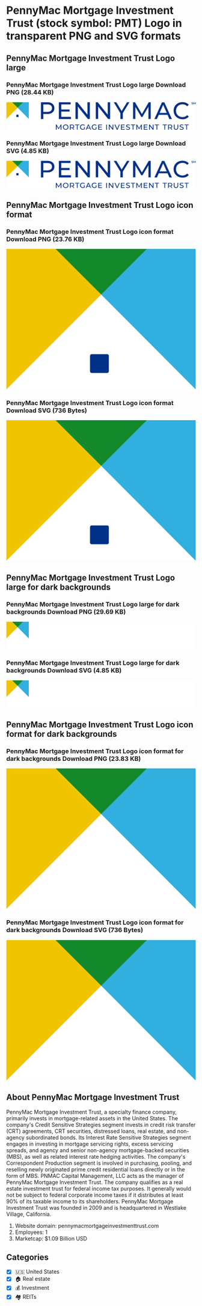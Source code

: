 # PennyMac Mortgage Investment Trust (stock symbol: PMT) Logo in transparent PNG and SVG formats

## PennyMac Mortgage Investment Trust Logo large

### PennyMac Mortgage Investment Trust Logo large Download PNG (28.44 KB)

![PennyMac Mortgage Investment Trust Logo large Download PNG (28.44 KB)](/img/orig/PMT_BIG-0b12a7cd.png)

### PennyMac Mortgage Investment Trust Logo large Download SVG (4.85 KB)

![PennyMac Mortgage Investment Trust Logo large Download SVG (4.85 KB)](/img/orig/PMT_BIG-a8952e70.svg)

## PennyMac Mortgage Investment Trust Logo icon format

### PennyMac Mortgage Investment Trust Logo icon format Download PNG (23.76 KB)

![PennyMac Mortgage Investment Trust Logo icon format Download PNG (23.76 KB)](/img/orig/PMT-28c489ee.png)

### PennyMac Mortgage Investment Trust Logo icon format Download SVG (736 Bytes)

![PennyMac Mortgage Investment Trust Logo icon format Download SVG (736 Bytes)](/img/orig/PMT-7b441765.svg)

## PennyMac Mortgage Investment Trust Logo large for dark backgrounds

### PennyMac Mortgage Investment Trust Logo large for dark backgrounds Download PNG (29.69 KB)

![PennyMac Mortgage Investment Trust Logo large for dark backgrounds Download PNG (29.69 KB)](/img/orig/PMT_BIG.D-5dc0a33f.png)

### PennyMac Mortgage Investment Trust Logo large for dark backgrounds Download SVG (4.85 KB)

![PennyMac Mortgage Investment Trust Logo large for dark backgrounds Download SVG (4.85 KB)](/img/orig/PMT_BIG.D-5b81ad2a.svg)

## PennyMac Mortgage Investment Trust Logo icon format for dark backgrounds

### PennyMac Mortgage Investment Trust Logo icon format for dark backgrounds Download PNG (23.83 KB)

![PennyMac Mortgage Investment Trust Logo icon format for dark backgrounds Download PNG (23.83 KB)](/img/orig/PMT.D-c57be24e.png)

### PennyMac Mortgage Investment Trust Logo icon format for dark backgrounds Download SVG (736 Bytes)

![PennyMac Mortgage Investment Trust Logo icon format for dark backgrounds Download SVG (736 Bytes)](/img/orig/PMT.D-e348558e.svg)

## About PennyMac Mortgage Investment Trust

PennyMac Mortgage Investment Trust, a specialty finance company, primarily invests in mortgage-related assets in the United States. The company's Credit Sensitive Strategies segment invests in credit risk transfer (CRT) agreements, CRT securities, distressed loans, real estate, and non-agency subordinated bonds. Its Interest Rate Sensitive Strategies segment engages in investing in mortgage servicing rights, excess servicing spreads, and agency and senior non-agency mortgage-backed securities (MBS), as well as related interest rate hedging activities. The company's Correspondent Production segment is involved in purchasing, pooling, and reselling newly originated prime credit residential loans directly or in the form of MBS. PNMAC Capital Management, LLC acts as the manager of PennyMac Mortgage Investment Trust. The company qualifies as a real estate investment trust for federal income tax purposes. It generally would not be subject to federal corporate income taxes if it distributes at least 90% of its taxable income to its shareholders. PennyMac Mortgage Investment Trust was founded in 2009 and is headquartered in Westlake Village, California.

1. Website domain: pennymacmortgageinvestmenttrust.com
2. Employees: 1
3. Marketcap: $1.09 Billion USD


## Categories
- [x] 🇺🇸 United States
- [x] 🏠 Real estate
- [x] 💰 Investment
- [x] 🏘️ REITs
